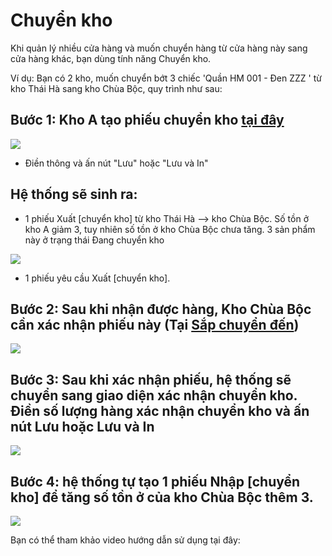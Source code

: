 # Chuyển kho

Khi quản lý nhiều cửa hàng và muốn chuyển hàng từ cửa hàng này sang cửa hàng khác, bạn dùng tính năng Chuyển kho.

Ví dụ: Bạn có 2 kho, muốn chuyển bớt 3 chiếc 'Quần HM 001 - Đen ZZZ ' từ kho Thái Hà sang kho Chùa Bộc, quy trình như sau:
## Bước 1: Kho A tạo phiếu chuyển kho [tại đây](https://new.nhanh.vn/inventory/transfer/add)
![](https://raw.githubusercontent.com/nhanhapi/manual/master/docs/kho-hang/img/tao-phieu-ck1.jpg)

- Điền thông và ấn nút "Lưu" hoặc "Lưu và In"

## Hệ thống sẽ sinh ra:
- 1 phiếu Xuất [chuyển kho] từ kho Thái Hà --> kho Chùa Bộc. Số tồn ở kho A giảm 3, tuy nhiên số tồn ở kho Chùa Bộc chưa tăng. 3 sản phẩm này ở trạng thái Đang chuyển kho

![](https://raw.githubusercontent.com/nhanhapi/manual/master/docs/kho-hang/img/phieu-yeu-cau-ck1.jpg)

- 1 phiếu yêu cầu Xuất [chuyển kho].

## Bước 2: Sau khi nhận được hàng, Kho Chùa Bộc cần xác nhận phiếu này (Tại [Sắp chuyển đến](https://new.nhanh.vn/inventory/transfer/draft?tab=waitingConfirm))

![](https://raw.githubusercontent.com/nhanhapi/manual/master/docs/kho-hang/img/phieu-xac-nhan-ck3.png)

## Bước 3: Sau khi xác nhận phiếu, hệ thống sẽ chuyển sang giao diện xác nhận chuyển kho. Điền số lượng hàng xác nhận chuyển kho và ấn nút Lưu hoặc Lưu và In

![](https://raw.githubusercontent.com/nhanhapi/manual/master/docs/kho-hang/img/xac-nhan-ck1.png)

## Bước 4: hệ thống tự tạo 1 phiếu Nhập [chuyển kho] để tăng số tồn ở của kho Chùa Bộc thêm 3.

![](https://raw.githubusercontent.com/nhanhapi/manual/master/docs/kho-hang/img/phieu-ck-tu-A-sang-B.jpg)

Bạn có thể tham khảo video hướng dẫn sử dụng tại đây:

